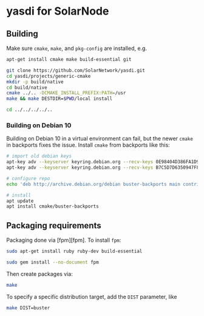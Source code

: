# yasdi for SolarNode

## Building

Make sure `cmake`, `make`, and `pkg-config` are installed, e.g.

```sh
apt-get install cmake make build-essential git
```

```sh
git clone https://github.com/SolarNetwork/yasdi.git
cd yasdi/projects/generic-cmake
mkdir -p build/native
cd build/native
cmake ../.. -DCMAKE_INSTALL_PREFIX:PATH=/usr
make && make DESTDIR=$PWD/local install

cd ../../../../..
```

### Building on Debian 10

Building on Debian 10 in a virtual environment can fail, but the newer `cmake` in backports fixes
the issue. Install `cmake` from backports like this:

```sh
# import old debian keys
apt-key adv --keyserver keyring.debian.org --recv-keys 0E98404D386FA1D9
apt-key adv --keyserver keyring.debian.org --recv-keys B7C5D7D6350947F8

# configure repo
echo 'deb http://archive.debian.org/debian buster-backports main contrib non-free' >/etc/apt/sources.list.d/backports.list

# install
apt update
apt install cmake/buster-backports
```

## Packaging requirements

Packaging done via [fpm][fpm]. To install `fpm`:

```sh
sudo apt-get install ruby ruby-dev build-essential

sudo gem install --no-document fpm
```

Then create packages via:

```sh
make
```

To specify a specific distribution target, add the `DIST` parameter, like

```sh
make DIST=buster
```
